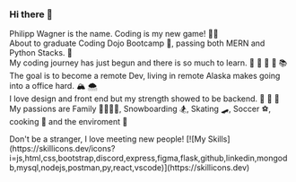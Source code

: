 ### Hi there 👋

Philipp Wagner is the name. Coding is my new game! 👨‍💻</br>
About to graduate Coding Dojo Bootcamp 🥷, passing both MERN and Python Stacks. 🫠</br>
My coding journey has just begun and there is so much to learn. 📕 📗 📘 📙 📚</br>
The goal is to become a remote Dev, living in remote Alaska makes going into a office hard. 🏔 🌨</br>
I love design and front end but my strength showed to be backend. 🙈 🙉 🙊</br>
My passions are Family 👨‍👩‍👧‍👦, Snowboarding 🏂, Skating 🛹, Soccer ⚽, cooking 🍜 and the enviroment 🐳</br>
</hr>
Don't be a stranger, I love meeting new people!
</hr>
[![My Skills](https://skillicons.dev/icons?i=js,html,css,bootstrap,discord,express,figma,flask,github,linkedin,mongodb,mysql,nodejs,postman,py,react,vscode)](https://skillicons.dev)
